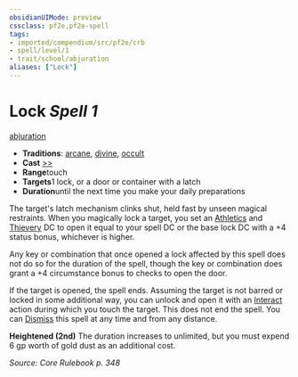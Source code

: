```yaml
---
obsidianUIMode: preview
cssclass: pf2e,pf2e-spell
tags:
- imported/compendium/src/pf2e/crb
- spell/level/1
- trait/school/abjuration
aliases: ["Lock"]
---
```

# Lock *Spell 1*   
[abjuration](abjuration.md)  

- **Traditions**: [arcane](arcane.md), [divine](divine.md), [occult](occult.md)
- **Cast** [>>](chapter-9-playing-the-game.md#Actions "Two-Action") 
- **Range**touch
- **Targets**1 lock, or a door or container with a latch
- **Duration**until the next time you make your daily preparations

The target's latch mechanism clinks shut, held fast by unseen magical restraints. When you magically lock a target, you set an [Athletics](../skills.md#Athletics) and [Thievery](../skills.md#Thievery) DC to open it equal to your spell DC or the base lock DC with a +4 status bonus, whichever is higher.

Any key or combination that once opened a lock affected by this spell does not do so for the duration of the spell, though the key or combination does grant a +4 circumstance bonus to checks to open the door.

If the target is opened, the spell ends. Assuming the target is not barred or locked in some additional way, you can unlock and open it with an [Interact](interact.md) action during which you touch the target. This does not end the spell. You can [Dismiss](dismiss.md) this spell at any time and from any distance.

**Heightened (2nd)** The duration increases to unlimited, but you must expend 6 gp worth of gold dust as an additional cost.

*Source: Core Rulebook p. 348*
